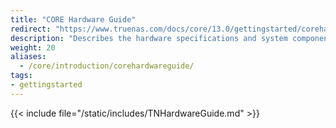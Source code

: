 ```yaml
---
title: "CORE Hardware Guide"
redirect: "https://www.truenas.com/docs/core/13.0/gettingstarted/corehardwareguide/"
description: "Describes the hardware specifications and system component recommendations for custom TrueNAS CORE deployment."
weight: 20
aliases:
  - /core/introduction/corehardwareguide/
tags:
- gettingstarted
---
```


{{< include file="/static/includes/TNHardwareGuide.md" >}}
